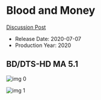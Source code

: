 # Blood and Money

[Discussion Post](https://www.avsforum.com/threads/bass-eq-for-filtered-movies.2995212/post-59923092)

* Release Date: 2020-07-07
* Production Year: 2020

## BD/DTS-HD MA 5.1

![img 0](https://i.imgur.com/Bv17VON.jpg)

![img 1](https://i.imgur.com/FbjesvR.png)

